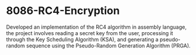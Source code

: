 # 8086-RC4-Encryption
Developed an implementation of the RC4 algorithm in assembly language, the project involves reading a secret key from the user, processing it through the Key Scheduling Algorithm (KSA), and generating a pseudo-random sequence using the Pseudo-Random Generation Algorithm (PRGA).
